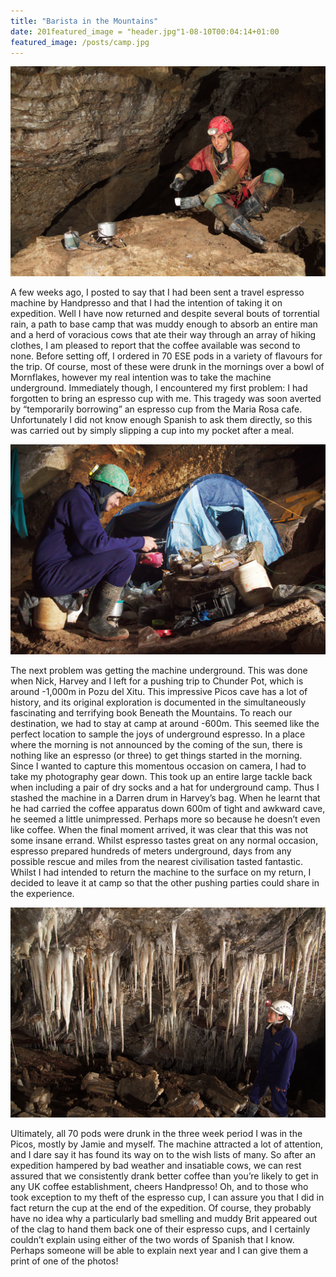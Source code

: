 ```yaml
---
title: "Barista in the Mountains"
date: 201featured_image = "header.jpg"1-08-10T00:04:14+01:00
featured_image: /posts/camp.jpg
---
```


![Espresso at base camp in Pozu del Xitu](/posts/espresso.jpg)

A few weeks ago, I posted to say that I had been sent a travel espresso machine by Handpresso and that I had the intention of taking it on expedition. Well I have now returned and despite several bouts of torrential rain, a path to base camp that was muddy enough to absorb an entire man and a herd of voracious cows that ate their way through an array of hiking clothes, I am pleased to report that the coffee available was second to none.
Before setting off, I ordered in 70 ESE pods in a variety of flavours for the trip. Of course, most of these were drunk in the mornings over a bowl of Mornflakes, however my real intention was to take the machine underground. Immediately though, I encountered my first problem: I had forgotten to bring an espresso cup with me. This tragedy was soon averted by “temporarily borrowing” an espresso cup from the Maria Rosa cafe. Unfortunately I did not know enough Spanish to ask them directly, so this was carried out by simply slipping a cup into my pocket after a meal.

![Espresso at base camp in Pozu del Xitu](/posts/camp.jpg)

The next problem was getting the machine underground. This was done when Nick, Harvey and I left for a pushing trip to Chunder Pot, which is around -1,000m in Pozu del Xitu. This impressive Picos cave has a lot of history, and its original exploration is documented in the simultaneously fascinating and terrifying book Beneath the Mountains. To reach our destination, we had to stay at camp at around -600m. This seemed like the perfect location to sample the joys of underground espresso. In a place where the morning is not announced by the coming of the sun, there is nothing like an espresso (or three) to get things started in the morning.
Since I wanted to capture this momentous occasion on camera, I had to take my photography gear down. This took up an entire large tackle back when including a pair of dry socks and a hat for underground camp. Thus I stashed the machine in a Darren drum in Harvey’s bag. When he learnt that he had carried the coffee apparatus down 600m of tight and awkward cave, he seemed a little unimpressed. Perhaps more so because he doesn’t even like coffee.
When the final moment arrived, it was clear that this was not some insane errand. Whilst espresso tastes great on any normal occasion, espresso prepared hundreds of meters underground, days from any possible rescue and miles from the nearest civilisation tasted fantastic. Whilst I had intended to return the machine to the surface on my return, I decided to leave it at camp so that the other pushing parties could share in the experience.

![Camp in Pozu del Xitu](/posts/stal.jpg)

Ultimately, all 70 pods were drunk in the three week period I was in the Picos, mostly by Jamie and myself. The machine attracted a lot of attention, and I dare say it has found its way on to the wish lists of many.
So after an expedition hampered by bad weather and insatiable cows, we can rest assured that we consistently drank better coffee than you’re likely to get in any UK coffee establishment, cheers Handpresso!
Oh, and to those who took exception to my theft of the espresso cup, I can assure you that I did in fact return the cup at the end of the expedition. Of course, they probably have no idea why a particularly bad smelling and muddy Brit appeared out of the clag to hand them back one of their espresso cups, and I certainly couldn’t explain using either of the two words of Spanish that I know. Perhaps someone will be able to explain next year and I can give them a print of one of the photos!
